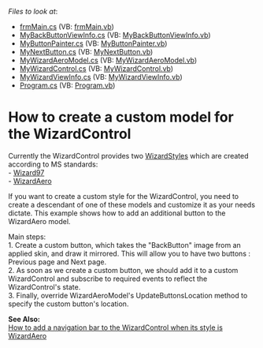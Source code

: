 <!-- default file list -->
*Files to look at*:

* [frmMain.cs](./CS/frmMain.cs) (VB: [frmMain.vb](./VB/frmMain.vb))
* [MyBackButtonViewInfo.cs](./CS/MyWizardControl/MyNextButton/MyBackButtonViewInfo.cs) (VB: [MyBackButtonViewInfo.vb](./VB/MyWizardControl/MyNextButton/MyBackButtonViewInfo.vb))
* [MyButtonPainter.cs](./CS/MyWizardControl/MyNextButton/MyButtonPainter.cs) (VB: [MyButtonPainter.vb](./VB/MyWizardControl/MyNextButton/MyButtonPainter.vb))
* [MyNextButton.cs](./CS/MyWizardControl/MyNextButton/MyNextButton.cs) (VB: [MyNextButton.vb](./VB/MyWizardControl/MyNextButton/MyNextButton.vb))
* [MyWizardAeroModel.cs](./CS/MyWizardControl/MyWizardAeroModel.cs) (VB: [MyWizardAeroModel.vb](./VB/MyWizardControl/MyWizardAeroModel.vb))
* [MyWizardControl.cs](./CS/MyWizardControl/MyWizardControl.cs) (VB: [MyWizardControl.vb](./VB/MyWizardControl/MyWizardControl.vb))
* [MyWizardViewInfo.cs](./CS/MyWizardControl/MyWizardViewInfo.cs) (VB: [MyWizardViewInfo.vb](./VB/MyWizardControl/MyWizardViewInfo.vb))
* [Program.cs](./CS/Program.cs) (VB: [Program.vb](./VB/Program.vb))
<!-- default file list end -->
# How to create a custom model for the WizardControl


<p>Currently the WizardControl provides two <a href="http://documentation.devexpress.com/#WindowsForms/DevExpressXtraWizardWizardControl_WizardStyletopic">WizardStyles</a> which are created according to MS standards:<br />
- <a href="http://documentation.devexpress.com/#WindowsForms/DevExpressXtraWizardWizardStyleEnumtopic">Wizard97</a> <br />
- <a href="http://documentation.devexpress.com/#WindowsForms/DevExpressXtraWizardWizardStyleEnumtopic">WizardAero</a></p><p>If you want to create a custom style for the WizardControl, you need to create a descendant of one of these models and customize it as your needs dictate. This example shows how to add an additional button to the WizardAero model. </p><p>Main steps:<br />
1. Create a custom button, which takes the "BackButton" image from an applied skin, and draw it mirrored. This will allow you to have two buttons : Previous page and Next page.<br />
2. As soon as we create a custom button, we should add it to a custom WizardControl and subscribe to required events to reflect the WizardControl's state. <br />
3. Finally, override WizardAeroModel's UpdateButtonsLocation method to specify the custom button's location.</p><p><strong>See Also:</strong><br />
<a href="https://www.devexpress.com/Support/Center/p/E1880">How to add a navigation bar to the WizardControl when its style is WizardAero</a></p>

<br/>


